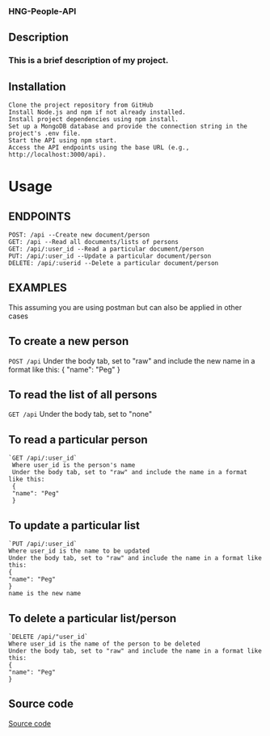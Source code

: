 ### HNG-People-API

## Description
### This is a brief description of my project.

## Installation
    Clone the project repository from GitHub
    Install Node.js and npm if not already installed.
    Install project dependencies using npm install.
    Set up a MongoDB database and provide the connection string in the project's .env file.
    Start the API using npm start.
    Access the API endpoints using the base URL (e.g., http://localhost:3000/api).

# Usage
 ## ENDPOINTS
    POST: /api --Create new document/person
    GET: /api --Read all documents/lists of persons
    GET: /api/:user_id --Read a particular document/person
    PUT: /api/:user_id --Update a particular document/person
    DELETE: /api/:userid --Delete a particular document/person

 ## EXAMPLES
   This assuming you are using postman but can also be applied in other cases
  ## To create a new person
   `POST /api`
   Under the body tab, set to "raw" and include the new name in a format like this:
   {
    "name": "Peg"
   }
  ## To read the list of all persons
   `GET /api`
   Under the body tab, set to "none"
  ## To read a particular person
    `GET /api/:user_id`
     Where user_id is the person's name
     Under the body tab, set to "raw" and include the name in a format like this:
     {
     "name": "Peg"
     }
  ## To update a particular list
    `PUT /api/:user_id`
    Where user_id is the name to be updated
    Under the body tab, set to "raw" and include the name in a format like this:
    {
    "name": "Peg"
    }
    name is the new name
  ## To delete a particular list/person
    `DELETE /api/"user_id`
    Where user_id is the name of the person to be deleted
    Under the body tab, set to "raw" and include the name in a format like this:
    {
    "name": "Peg"
    }
## Source code
[Source code](https://github.com/Chimamanda16/HNG-People-API/blob/main/app.js "Visit GitHub")

